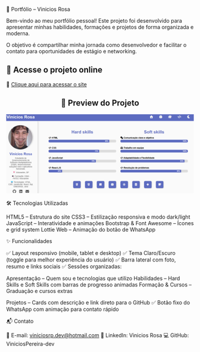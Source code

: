 📌 Portfólio – Vinicios Rosa

Bem-vindo ao meu portfólio pessoal!
Este projeto foi desenvolvido para apresentar minhas habilidades, formações e projetos de forma organizada e moderna.

O objetivo é compartilhar minha jornada como desenvolvedor e facilitar o contato para oportunidades de estágio e networking.

## 🚀 Acesse o projeto online
🔗 [Clique aqui para acessar o site](https://viniciospereira-dev.github.io/Portifolio/)

<h2 align="center">📸 Preview do Projeto</h2>
<p align="center">
  <img src="assets/preview.png" alt="Preview do Projeto" width="700">
</p>
  
🛠️ Tecnologias Utilizadas

HTML5 – Estrutura do site
CSS3 – Estilização responsiva e modo dark/light
JavaScript – Interatividade e animações
Bootstrap & Font Awesome – Ícones e grid system
Lottie Web – Animação do botão de WhatsApp

✨ Funcionalidades

✅ Layout responsivo (mobile, tablet e desktop)
✅ Tema Claro/Escuro (toggle para melhor experiência do usuário)
✅ Barra lateral com foto, resumo e links sociais
✅ Sessões organizadas:

Apresentação – Quem sou e tecnologias que utilizo
Habilidades – Hard Skills e Soft Skills com barras de progresso animadas
Formação & Cursos – Graduação e cursos extras

Projetos – Cards com descrição e link direto para o GitHub
✅ Botão fixo do WhatsApp com animação para contato rápido

📬 Contato

📧 E-mail: viniciosrp.dev@hotmail.com
💼 LinkedIn: Vinicios Rosa
💻 GitHub: ViniciosPereira-dev
